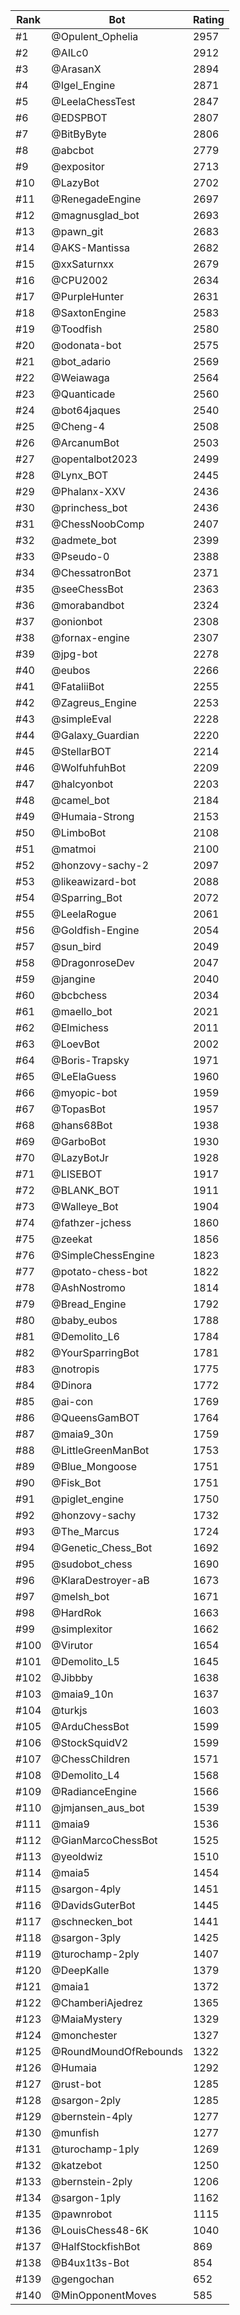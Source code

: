 Rank|Bot|Rating
---|---|---
#1|@Opulent_Ophelia|2957
#2|@AILc0|2912
#3|@ArasanX|2894
#4|@Igel_Engine|2871
#5|@LeelaChessTest|2847
#6|@EDSPBOT|2807
#7|@BitByByte|2806
#8|@abcbot|2779
#9|@expositor|2713
#10|@LazyBot|2702
#11|@RenegadeEngine|2697
#12|@magnusglad_bot|2693
#13|@pawn_git|2683
#14|@AKS-Mantissa|2682
#15|@xxSaturnxx|2679
#16|@CPU2002|2634
#17|@PurpleHunter|2631
#18|@SaxtonEngine|2583
#19|@Toodfish|2580
#20|@odonata-bot|2575
#21|@bot_adario|2569
#22|@Weiawaga|2564
#23|@Quanticade|2560
#24|@bot64jaques|2540
#25|@Cheng-4|2508
#26|@ArcanumBot|2503
#27|@opentalbot2023|2499
#28|@Lynx_BOT|2445
#29|@Phalanx-XXV|2436
#30|@princhess_bot|2436
#31|@ChessNoobComp|2407
#32|@admete_bot|2399
#33|@Pseudo-0|2388
#34|@ChessatronBot|2371
#35|@seeChessBot|2363
#36|@morabandbot|2324
#37|@onionbot|2308
#38|@fornax-engine|2307
#39|@jpg-bot|2278
#40|@eubos|2266
#41|@FataliiBot|2255
#42|@Zagreus_Engine|2253
#43|@simpleEval|2228
#44|@Galaxy_Guardian|2220
#45|@StellarBOT|2214
#46|@WolfuhfuhBot|2209
#47|@halcyonbot|2203
#48|@camel_bot|2184
#49|@Humaia-Strong|2153
#50|@LimboBot|2108
#51|@matmoi|2100
#52|@honzovy-sachy-2|2097
#53|@likeawizard-bot|2088
#54|@Sparring_Bot|2072
#55|@LeelaRogue|2061
#56|@Goldfish-Engine|2054
#57|@sun_bird|2049
#58|@DragonroseDev|2047
#59|@jangine|2040
#60|@bcbchess|2034
#61|@maello_bot|2021
#62|@Elmichess|2011
#63|@LoevBot|2002
#64|@Boris-Trapsky|1971
#65|@LeElaGuess|1960
#66|@myopic-bot|1959
#67|@TopasBot|1957
#68|@hans68Bot|1938
#69|@GarboBot|1930
#70|@LazyBotJr|1928
#71|@LISEBOT|1917
#72|@BLANK_BOT|1911
#73|@Walleye_Bot|1904
#74|@fathzer-jchess|1860
#75|@zeekat|1856
#76|@SimpleChessEngine|1823
#77|@potato-chess-bot|1822
#78|@AshNostromo|1814
#79|@Bread_Engine|1792
#80|@baby_eubos|1788
#81|@Demolito_L6|1784
#82|@YourSparringBot|1781
#83|@notropis|1775
#84|@Dinora|1772
#85|@ai-con|1769
#86|@QueensGamBOT|1764
#87|@maia9_30n|1759
#88|@LittleGreenManBot|1753
#89|@Blue_Mongoose|1751
#90|@Fisk_Bot|1751
#91|@piglet_engine|1750
#92|@honzovy-sachy|1732
#93|@The_Marcus|1724
#94|@Genetic_Chess_Bot|1692
#95|@sudobot_chess|1690
#96|@KlaraDestroyer-aB|1673
#97|@melsh_bot|1671
#98|@HardRok|1663
#99|@simplexitor|1662
#100|@Virutor|1654
#101|@Demolito_L5|1645
#102|@Jibbby|1638
#103|@maia9_10n|1637
#104|@turkjs|1603
#105|@ArduChessBot|1599
#106|@StockSquidV2|1599
#107|@ChessChildren|1571
#108|@Demolito_L4|1568
#109|@RadianceEngine|1566
#110|@jmjansen_aus_bot|1539
#111|@maia9|1536
#112|@GianMarcoChessBot|1525
#113|@yeoldwiz|1510
#114|@maia5|1454
#115|@sargon-4ply|1451
#116|@DavidsGuterBot|1445
#117|@schnecken_bot|1441
#118|@sargon-3ply|1425
#119|@turochamp-2ply|1407
#120|@DeepKalle|1379
#121|@maia1|1372
#122|@ChamberiAjedrez|1365
#123|@MaiaMystery|1329
#124|@monchester|1327
#125|@RoundMoundOfRebounds|1322
#126|@Humaia|1292
#127|@rust-bot|1285
#128|@sargon-2ply|1285
#129|@bernstein-4ply|1277
#130|@munfish|1277
#131|@turochamp-1ply|1269
#132|@katzebot|1250
#133|@bernstein-2ply|1206
#134|@sargon-1ply|1162
#135|@pawnrobot|1115
#136|@LouisChess48-6K|1040
#137|@HalfStockfishBot|869
#138|@B4ux1t3s-Bot|854
#139|@gengochan|652
#140|@MinOpponentMoves|585

